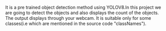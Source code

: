 It is a pre trained object detection method using YOLOV8.In this project we are going to detect the objects and also displays the count of the objects. The output displays through your webcam. It is suitable only for some classes(i.e which are mentioned in the source code "classNames").

